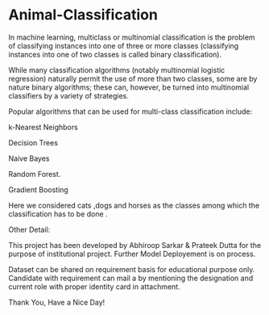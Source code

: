 # Animal-Classification

In machine learning, multiclass or multinomial classification is the problem of classifying instances into one of three or more classes (classifying instances into one of two classes is called binary classification).

While many classification algorithms (notably multinomial logistic regression) naturally permit the use of more than two classes, some are by nature binary algorithms; these can, however, be turned into multinomial classifiers by a variety of strategies.

Popular algorithms that can be used for multi-class classification include:

k-Nearest Neighbors

Decision Trees

Naive Bayes

Random Forest.

Gradient Boosting

Here we considered cats ,dogs and horses as the classes among which the classification has to be done .

Other Detail:

This project has been developed by Abhiroop Sarkar & Prateek Dutta for the purpose of institutional project. Further Model Deployement is on process.

Dataset can be shared on requirement basis for educational purpose only. Candidate with requirement can mail a by mentioning the designation and current role with proper identity card in attachment.

Thank You, Have a Nice Day!
